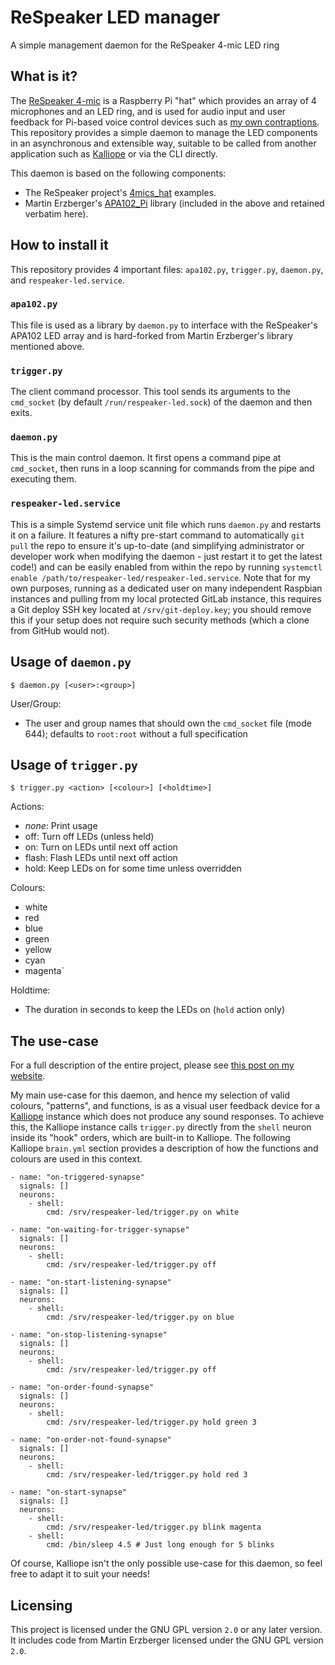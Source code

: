 # ReSpeaker LED manager

A simple management daemon for the ReSpeaker 4-mic LED ring

## What is it?

The [ReSpeaker 4-mic](https://www.seeedstudio.com/ReSpeaker-4-Mic-Array-for-Raspberry-Pi-p-2941.html) is a Raspberry Pi "hat" which provides an array of 4 microphones and an LED ring, and is used for audio input and user feedback for Pi-based voice control devices such as [my own contraptions](https://www.boniface.me/post/self-hosted-voice-control/). This repository provides a simple daemon to manage the LED components in an asynchronous and extensible way, suitable to be called from another application such as [Kalliope](https://kalliope-project.github.io/) or via the CLI directly.

This daemon is based on the following components:
* The ReSpeaker project's [4mics_hat](https://github.com/respeaker/4mics_hat) examples.
* Martin Erzberger's [APA102_Pi](https://github.com/tinue/APA102_Pi) library (included in the above and retained verbatim here).

## How to install it

This repository provides 4 important files: `apa102.py`, `trigger.py`, `daemon.py`, and `respeaker-led.service`.

### `apa102.py`

This file is used as a library by `daemon.py` to interface with the ReSpeaker's APA102 LED array and is hard-forked from Martin Erzberger's library mentioned above.

### `trigger.py`

The client command processor. This tool sends its arguments to the `cmd_socket` (by default `/run/respeaker-led.sock`) of the daemon and then exits.

### `daemon.py`

This is the main control daemon. It first opens a command pipe at `cmd_socket`, then runs in a loop scanning for commands from the pipe and executing them.

### `respeaker-led.service`

This is a simple Systemd service unit file which runs `daemon.py` and restarts it on a failure. It features a nifty pre-start command to automatically `git pull` the repo to ensure it's up-to-date (and simplifying administrator or developer work when modifying the daemon - just restart it to get the latest code!) and can be easily enabled from within the repo by running `systemctl enable /path/to/respeaker-led/respeaker-led.service`. Note that for my own purposes, running as a dedicated user on many independent Raspbian instances and pulling from my local protected GitLab instance, this requires a Git deploy SSH key located at `/srv/git-deploy.key`; you should remove this if your setup does not require such security methods (which a clone from GitHub would not).

## Usage of `daemon.py`

`$ daemon.py [<user>:<group>]`

User/Group:

* The user and group names that should own the `cmd_socket` file (mode 644); defaults to `root:root` without a full specification

## Usage of `trigger.py`

`$ trigger.py <action> [<colour>] [<holdtime>]`

Actions:
* *none*: Print usage
* off: Turn off LEDs (unless held)
* on: Turn on LEDs until next off action
* flash: Flash LEDs until next off action
* hold: Keep LEDs on for some time unless overridden

Colours:

* white
* red
* blue
* green
* yellow
* cyan
* magenta`

Holdtime:

* The duration in seconds to keep the LEDs on (`hold` action only)

## The use-case

For a full description of the entire project, please see [this post on my website](https://www.boniface.me/post/self-hosted-voice-control/).

My main use-case for this daemon, and hence my selection of valid colours, "patterns", and functions, is as a visual user feedback device for a [Kalliope](https://kalliope-project.github.io/) instance which does not produce any sound responses. To achieve this, the Kalliope instance calls `trigger.py` directly from the `shell` neuron inside its "hook" orders, which are built-in to Kalliope. The following Kalliope `brain.yml` section provides a description of how the functions and colours are used in this context.

```
- name: "on-triggered-synapse"
  signals: []
  neurons:
    - shell:
        cmd: /srv/respeaker-led/trigger.py on white

- name: "on-waiting-for-trigger-synapse"
  signals: []
  neurons:
    - shell:
        cmd: /srv/respeaker-led/trigger.py off

- name: "on-start-listening-synapse"
  signals: []
  neurons:
    - shell:
        cmd: /srv/respeaker-led/trigger.py on blue

- name: "on-stop-listening-synapse"
  signals: []
  neurons:
    - shell:
        cmd: /srv/respeaker-led/trigger.py off

- name: "on-order-found-synapse"
  signals: []
  neurons:
    - shell:
        cmd: /srv/respeaker-led/trigger.py hold green 3

- name: "on-order-not-found-synapse"
  signals: []
  neurons:
    - shell:
        cmd: /srv/respeaker-led/trigger.py hold red 3

- name: "on-start-synapse"
  signals: []
  neurons:
    - shell:
        cmd: /srv/respeaker-led/trigger.py blink magenta
    - shell:
        cmd: /bin/sleep 4.5 # Just long enough for 5 blinks
```

Of course, Kalliope isn't the only possible use-case for this daemon, so feel free to adapt it to suit your needs!

## Licensing

This project is licensed under the GNU GPL version `2.0` or any later version. It includes code from Martin Erzberger licensed under the GNU GPL version `2.0`.
